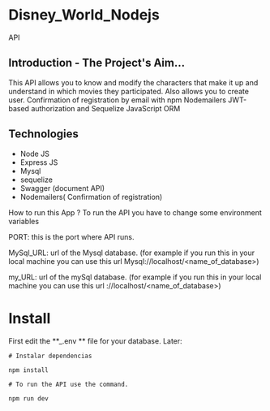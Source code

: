 # Disney_World_Nodejs

API

## Introduction - The Project's Aim...

This API allows you to know and modify the characters that make it up and understand in which movies they participated. Also allows you to create user.
Confirmation of registration by email with npm Nodemailers
JWT-based authorization and Sequelize JavaScript ORM

## Technologies

- Node JS
- Express JS
- Mysql
- sequelize
- Swagger (document API)
- Nodemailers( Confirmation of registration)

How to run this App ?
To run the API you have to change some environment variables

PORT: this is the port where API runs.

MySql_URL: url of the Mysql database. (for example if you run this in your local machine you can use this url Mysql://localhost/<name_of_database>)

my_URL: url of the mySql database. (for example if you run this in your local machine you can use this url ://localhost/<name_of_database>)

# Install

First edit the **\_.env ** file for your database. Later:

```
# Instalar dependencias

npm install

# To run the API use the command.

npm run dev
```
